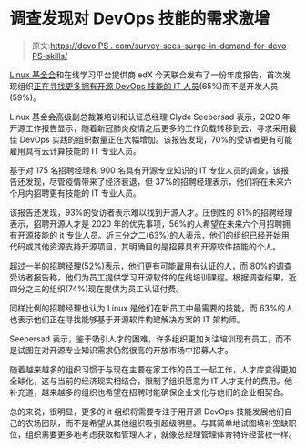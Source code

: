 # 调查发现对 DevOps 技能的需求激增

> 原文:[https://devo PS . com/survey-sees-surge-in-demand-for-devo PS-skills/](https://devops.com/survey-sees-surge-in-demand-for-devops-skills/)

[Linux 基金会](https://devops.com/?s=Linux%20Foundation)和在线学习平台提供商 edX 今天联合发布了一份年度报告，首次发现组织[正在寻找更多拥有开源 DevOps 技能的 IT 人员](https://www.prnewswire.com/news-releases/2020-open-source-jobs-report-reveals-spike-in-demand-for-devops-talent-continued-dearth-of-open-source-skills-301159394.html)(65%)而不是开发人员(59%)。

Linux 基金会高级副总裁兼培训和认证总经理 Clyde Seepersad 表示，2020 年开源工作报告显示，随着新冠肺炎疫情之后更多的工作负载转移到云，寻求采用最佳 DevOps 实践的组织数量正在大幅增加。该报告发现，70%的受访者更有可能雇用具有云计算技能的 IT 专业人员。

基于对 175 名招聘经理和 900 名具有开源专业知识的 IT 专业人员的调查，该报告还发现，尽管疫情带来了经济衰退，但 37%的招聘经理表示，他们将在未来六个月内招聘更有技能的 IT 专业人员。

该报告还发现，93%的受访者表示难以找到开源人才。压倒性的 81%的招聘经理表示，招聘开源人才是 2020 年的优先事项，56%的人希望在未来六个月招聘拥有开源技能的 it 专业人员。近三分之二(63%)的人表示，他们的组织已经开始用代码或其他资源支持开源项目，其明确目的是招募具有开源软件技能的个人。

超过一半的招聘经理(52%)表示，他们更有可能雇用有认证的人，而 80%的调查受访者报告称，他们为员工提供学习开源软件的在线培训课程。根据调查结果，近四分之三的组织(74%)现在提供为员工认证付费。

同样比例的招聘经理也认为 Linux 是他们在新员工中最需要的技能，而 63%的人也表示他们正在寻找能够基于开源软件构建解决方案的 IT 架构师。

Seepersad 表示，鉴于吸引人才的困难，许多组织更加关注培训现有员工，而不是试图在对开源专业知识需求仍然很高的开放市场中招募人才。

随着越来越多的组织习惯于与现在主要在家工作的员工一起工作，人才库变得更加全球化，这与当前的经济现实相结合，限制了组织愿意为 IT 人才支付的费用。他补充道，越来越多的组织也希望在招聘时能确保企业文化与他们的企业相契合。

总的来说，很明显，更多的 it 组织将需要专注于用开源 DevOps 技能发展他们自己的农场团队，而不是希望从其他组织吸引超级明星。与其简单地试图填补空缺职位，组织需要更多地考虑获取和管理人才，就像总经理管理体育特许经营权一样。